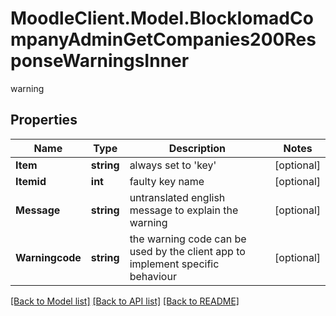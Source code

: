 # MoodleClient.Model.BlockIomadCompanyAdminGetCompanies200ResponseWarningsInner
warning

## Properties

Name | Type | Description | Notes
------------ | ------------- | ------------- | -------------
**Item** | **string** | always set to &#39;key&#39; | [optional] 
**Itemid** | **int** | faulty key name | [optional] 
**Message** | **string** | untranslated english message to explain the warning | [optional] 
**Warningcode** | **string** | the warning code can be used by the client app to implement specific behaviour | [optional] 

[[Back to Model list]](../README.md#documentation-for-models) [[Back to API list]](../README.md#documentation-for-api-endpoints) [[Back to README]](../README.md)

